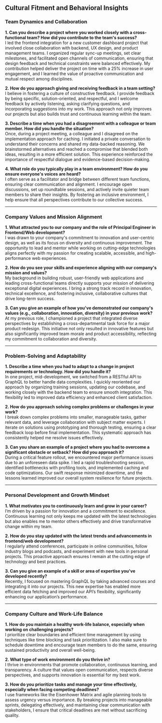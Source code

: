 ## Cultural Fitment and Behavioral Insights

### **Team Dynamics and Collaboration**

**1. Can you describe a project where you worked closely with a cross-functional team? How did you contribute to the team's success?**  
I led the frontend integration for a new customer dashboard project that involved close collaboration with backend, UX design, and product management teams. I organized regular sync-up meetings, set clear milestones, and facilitated open channels of communication, ensuring that design feedback and technical constraints were balanced effectively. My contribution helped deliver the project on time with a 25% increase in user engagement, and I learned the value of proactive communication and mutual respect among disciplines.

**2. How do you approach giving and receiving feedback in a team setting?**  
I believe in fostering a culture of constructive feedback. I provide feedback by being specific, solution-oriented, and respectful, and I welcome feedback by actively listening, asking clarifying questions, and incorporating suggestions into my work. This approach not only improves our projects but also builds trust and continuous learning within the team.

**3. Describe a time when you had a disagreement with a colleague or team member. How did you handle the situation?**  
Once, during a project meeting, a colleague and I disagreed on the implementation approach for caching. I initiated a private conversation to understand their concerns and shared my data-backed reasoning. We brainstormed alternatives and reached a compromise that blended both ideas, resulting in a more efficient solution. This experience reinforced the importance of respectful dialogue and evidence-based decision-making.

**4. What role do you typically play in a team environment? How do you ensure everyone's voices are heard?**  
I often serve as a facilitator and bridge between different team functions, ensuring clear communication and alignment. I encourage open discussions, set up roundtable sessions, and actively invite quieter team members to share their insights. By fostering an inclusive environment, I help ensure that all perspectives contribute to our collective success.

---

### **Company Values and Mission Alignment**

**1. What attracted you to our company and the role of Principal Engineer in Frontend/Web development?**  
I was drawn to your company's commitment to innovation and user-centric design, as well as its focus on diversity and continuous improvement. The opportunity to lead and mentor while working on cutting-edge technologies aligns perfectly with my passion for creating scalable, accessible, and high-performance web experiences.

**2. How do you see your skills and experience aligning with our company's mission and values?**  
My background in building robust, user-friendly web applications and leading cross-functional teams directly supports your mission of delivering exceptional digital experiences. I bring a strong track record in innovation, technical excellence, and fostering inclusive, collaborative cultures that drive long-term success.

**3. Can you give an example of how you've demonstrated our company's values (e.g., collaboration, innovation, diversity) in your previous work?**  
At my previous role, I championed a project that integrated diverse perspectives by establishing a cross-departmental task force for a major product redesign. This initiative not only resulted in innovative features but also significantly improved team morale and product accessibility, reflecting my commitment to collaboration and diversity.

---

### **Problem-Solving and Adaptability**

**1. Describe a time when you had to adapt to a change in project requirements or technology. How did you handle it?**  
In one project, mid-development, we switched from a RESTful API to GraphQL to better handle data complexities. I quickly reoriented our approach by organizing training sessions, updating our codebase, and working closely with the backend team to ensure smooth integration. This flexibility led to improved data efficiency and enhanced client satisfaction.

**2. How do you approach solving complex problems or challenges in your work?**  
I break down complex problems into smaller, manageable tasks, gather relevant data, and leverage collaboration with subject matter experts. I iterate on solutions using prototyping and thorough testing, ensuring a clear feedback loop before final implementation. This systematic approach has consistently helped me resolve issues effectively.

**3. Can you share an example of a project where you had to overcome a significant obstacle or setback? How did you approach it?**  
During a critical feature rollout, we encountered major performance issues due to an unforeseen data spike. I led a rapid troubleshooting session, identified bottlenecks with profiling tools, and implemented caching and code optimizations. Our swift response minimized downtime, and the lessons learned improved our overall system resilience for future projects.

---

### **Personal Development and Growth Mindset**

**1. What motivates you to continuously learn and grow in your career?**  
I’m driven by a passion for innovation and a commitment to excellence. Continuous learning not only keeps me updated with the latest technologies but also enables me to mentor others effectively and drive transformative change within my team.

**2. How do you stay updated with the latest trends and advancements in frontend/web development?**  
I regularly attend conferences, participate in online communities, follow industry blogs and podcasts, and experiment with new tools in personal projects. This proactive approach ensures I remain at the cutting edge of technology and best practices.

**3. Can you give an example of a skill or area of expertise you've developed recently?**  
Recently, I focused on mastering GraphQL by taking advanced courses and integrating it into our projects. This new expertise has enabled more efficient data fetching and improved our API’s flexibility, significantly enhancing our application’s performance.

---

### **Company Culture and Work-Life Balance**

**1. How do you maintain a healthy work-life balance, especially when working on challenging projects?**  
I prioritize clear boundaries and efficient time management by using techniques like time blocking and task prioritization. I also make sure to schedule downtime and encourage team members to do the same, ensuring sustained productivity and overall well-being.

**2. What type of work environment do you thrive in?**  
I thrive in environments that promote collaboration, continuous learning, and transparency. A culture that values open communication, respects diverse perspectives, and supports innovation is essential for my best work.

**3. How do you prioritize tasks and manage your time effectively, especially when facing competing deadlines?**  
I use frameworks like the Eisenhower Matrix and agile planning tools to assess urgency versus importance. By breaking projects into manageable sprints, delegating effectively, and maintaining clear communication with stakeholders, I ensure that critical deadlines are met without sacrificing quality.
